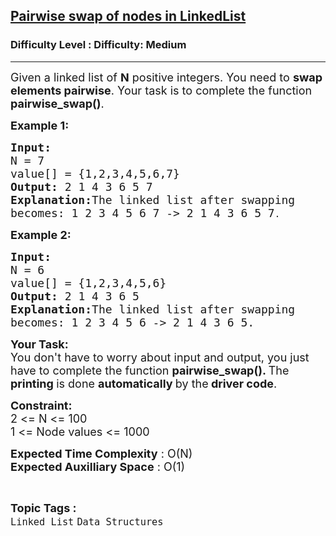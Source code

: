 <h2><a href="https://www.geeksforgeeks.org/problems/pairwise-swap-of-nodes-in-linkelist/1?page=1&category=Linked%20List&status=unsolved&sortBy=submissions">Pairwise swap of nodes in LinkedList</a></h2><h3>Difficulty Level : Difficulty: Medium</h3><hr><div class="problems_problem_content__Xm_eO"><p><span style="font-size: 18px;">Given a linked list of <strong>N</strong> positive integers. You need to <strong>swap elements pairwise</strong>. Your task is to complete the function <strong>pairwise_swap()</strong>.</span></p>
<p><span style="font-size: 18px;"><strong>Example 1:</strong></span></p>
<pre><span style="font-size: 18px;"><strong>Input:
</strong>N = 7
value[] = {1,2,3,4,5,6,7}
<strong>Output: </strong>2 1 4 3 6 5 7<strong>
Explanation:</strong>The linked list after swapping
becomes: 1 2 3 4 5 6 7 -&gt; 2 1 4 3 6 5 7</span>.
</pre>
<p><span style="font-size: 18px;"><strong>Example 2:</strong></span></p>
<pre><span style="font-size: 18px;"><strong>Input:
</strong>N = 6
value[] = {1,2,3,4,5,6}
<strong>Output: </strong>2 1 4 3 6 5<strong>
Explanation:</strong>The linked list after swapping
becomes: 1 2 3 4 5 6 -&gt; 2 1 4 3 6 5.</span></pre>
<p><span style="font-size: 18px;"><strong>Your Task:</strong><br>You don't have to worry about input and output, you just have to complete the function <strong>pairwise_swap(). </strong>The <strong>printing </strong>is done <strong>automatically </strong>by the<strong> driver code</strong>.</span></p>
<p><span style="font-size: 18px;"><strong>Constraint:</strong><br>2 &lt;= N &lt;= 100</span><br><span style="font-size: 18px;">1 &lt;= Node values &lt;= 1000</span></p>
<p><span style="font-size: 18px;"><strong>Expected Time Complexity</strong> : O(N)<br><strong>Expected Auxilliary Space</strong> : O(1)</span></p></div><br><p><span style=font-size:18px><strong>Topic Tags : </strong><br><code>Linked List</code>&nbsp;<code>Data Structures</code>&nbsp;
